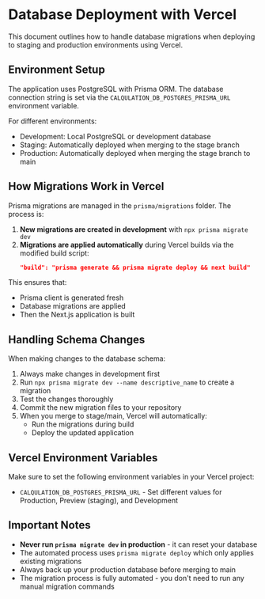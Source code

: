 # Database Deployment with Vercel

This document outlines how to handle database migrations when deploying to staging and production environments using Vercel.

## Environment Setup

The application uses PostgreSQL with Prisma ORM. The database connection string is set via the `CALQULATION_DB_POSTGRES_PRISMA_URL` environment variable.

For different environments:
- Development: Local PostgreSQL or development database
- Staging: Automatically deployed when merging to the stage branch
- Production: Automatically deployed when merging the stage branch to main

## How Migrations Work in Vercel

Prisma migrations are managed in the `prisma/migrations` folder. The process is:

1. **New migrations are created in development** with `npx prisma migrate dev`
2. **Migrations are applied automatically** during Vercel builds via the modified build script:
   ```json
   "build": "prisma generate && prisma migrate deploy && next build"
   ```

This ensures that:
- Prisma client is generated fresh
- Database migrations are applied 
- Then the Next.js application is built

## Handling Schema Changes

When making changes to the database schema:

1. Always make changes in development first
2. Run `npx prisma migrate dev --name descriptive_name` to create a migration
3. Test the changes thoroughly
4. Commit the new migration files to your repository
5. When you merge to stage/main, Vercel will automatically:
   - Run the migrations during build
   - Deploy the updated application

## Vercel Environment Variables

Make sure to set the following environment variables in your Vercel project:
- `CALQULATION_DB_POSTGRES_PRISMA_URL` - Set different values for Production, Preview (staging), and Development

## Important Notes

- **Never run `prisma migrate dev` in production** - it can reset your database
- The automated process uses `prisma migrate deploy` which only applies existing migrations
- Always back up your production database before merging to main
- The migration process is fully automated - you don't need to run any manual migration commands
